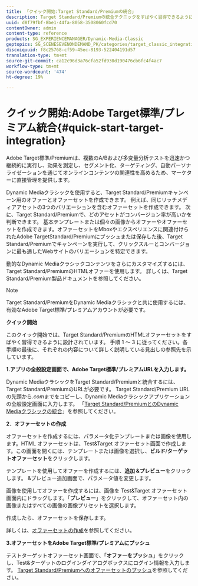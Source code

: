 ```yaml
---
title: 「クイック開始:Target Standard/Premiumの統合」
description: Target Standard/Premiumの統合テクニックをすばやく習得できるように、Adobe Target Standard/Premiumの概要とクイック開始を紹介します。
uuid: d8f79fbf-8be1-44fa-8058-3508060fcd70
contentOwner: admin
content-type: reference
products: SG_EXPERIENCEMANAGER/Dynamic-Media-Classic
geptopics: SG_SCENESEVENONDEMAND_PK/categories/target_classic_integration
discoiquuid: f8c25768-cf59-45ec-8193-522404191d57
translation-type: tm+mt
source-git-commit: ca12c96d3a76cfa52fd930d190476cb6fc4f4ac7
workflow-type: tm+mt
source-wordcount: '474'
ht-degree: 19%

---
```



# クイック開始:Adobe Target標準/プレミアム統合{#quick-start-target-integration}

Adobe Target標準/Premiumは、複数のA/Bおよび多変量分析テストを迅速かつ継続的に実行し、効果を測定し、セグメント化、ターゲティング、自動パーソナライゼーションを通じてオンラインコンテンツの関連性を高めるため、マーケターに直接管理を提供します。

Dynamic Mediaクラシックを使用すると、Target Standard/Premiumキャンペーン用のオファーとオファーセットを作成できます。 例えば、同じリッチメディアアセットの3つのバリエーションを含むオファーセットを作成できます。 次に、Target Standard/Premiumで、どのアセットがコンバージョン率が高いかを判断できます。 基本テンプレートまたは個々の画像からオファーやオファーセットを作成できます。オファーセットをMboxやエクスペリエンスに関連付けられたAdobe TargetStandard/Premiumにプッシュまたは保存した後、Target Standard/Premiumでキャンペーンを実行して、クリックスルーとコンバージョンに最も適したWebサイトのバリエーションを特定できます。

動的なDynamic Mediaクラシックコンテンツをさらにカスタマイズするには、Target Standard/PremiumのHTMLオファーを使用します。 詳しくは、Target Standard/Premium製品ドキュメントを参照してください。

>[!NOTE]
>
>Target Standard/PremiumをDynamic Mediaクラシックと共に使用するには、有効なAdobe Target標準/プレミアムアカウントが必要です。

**クイック開始**

このクイック開始では、Target Standard/PremiumのHTMLオファーセットをすばやく習得できるように設計されています。 手順 1 ～ 3 に従ってください。各手順の最後に、それぞれの内容について詳しく説明している見出しの参照先を示しています。

**1.アプリの全般設定画面で、Adobe Target標準/プレミアムURLを入力します。**

Dynamic MediaクラシックをTarget Standard/Premiumと統合するには、Target Standard/PremiumのURLが必要です。 Target Standard/Premium URLの先頭から&#x200B;*.com*&#x200B;までをコピーし、Dynamic Mediaクラシックアプリケーションの全般設定画面に入力します。 「[Target Standard/PremiumとのDynamic Mediaクラシックの統合](integrating-dmc-with-target.md#integrating-dmc-with-target)」を参照してください。

**2．オファーセットの作成**

オファーセットを作成するには、パラメータ化テンプレートまたは画像を使用します。HTML オファーセットは、Test&amp;Target オファーセット画面で作成します。この画面を開くには、テンプレートまたは画像を選択し、**ビルド**/**ターゲットオファーセット**&#x200B;をクリックします。

テンプレートを使用してオファーを作成するには、**追加 &amp;プレビュー**&#x200B;をクリックします。 &amp;プレビュー追加画面で、パラメータ値を変更します。

画像を使用してオファーを作成するには、画像を Test&amp;Target オファーセット画面内にドラッグします。「**プレビュー**」をクリックして、オファーセット内の画像またはすべての画像の画像プリセットを選択します。

作成したら、オファーセットを保存します。

詳しくは、[オファーセットの作成](creating-offer-set.md#creating_an_offer_set)を参照してください。

**3.オファーセットをAdobe Target標準/プレミアムにプッシュ**

テストターゲットオファーセット画面で、「**オファーをプッシュ**」をクリックし、Test&amp;ターゲットのログインダイアログボックスにログイン情報を入力します。 [Target Standard/Premiumへのオファーセットのプッシュ](pushing-offer-sets-target.md#pushing_offer_sets_to_target)を参照してください。
